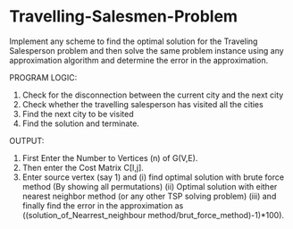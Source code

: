 # Travelling-Salesmen-Problem
Implement any scheme to find the optimal solution for the Traveling Salesperson problem and then solve the same problem instance using any approximation algorithm and determine the error in the approximation.

PROGRAM LOGIC: 
1. Check for the disconnection between the current city and the next city 
2. Check whether the travelling salesperson has visited all the cities 
3. Find the next city to be visited 
4. Find the solution and terminate.


OUTPUT: 
1) First Enter the Number to Vertices (n) of G(V,E).
2) Then enter the Cost Matrix C[I,j].
3) Enter source vertex (say 1) and (i) find optimal solution with brute force method (By showing all permutations) (ii) Optimal solution with either nearest neighbor method (or any other TSP solving problem) (iii) and finally find the error in the approximation as ((solution_of_Nearrest_neighbour method/brut_force_method)-1)*100).

